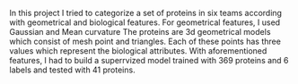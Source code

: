 In this project I tried to categorize a set of proteins in six teams according with geometrical and biological features. For geometrical features, I used Gaussian and Mean curvature
The proteins are 3d geometrical models which consist of mesh point and triangles. Each of these points has three values which represent the biological attributes. 
With aforementioned features, I had to build a superrvized model trained with 369 proteins and 6 labels and tested with 41 proteins.
